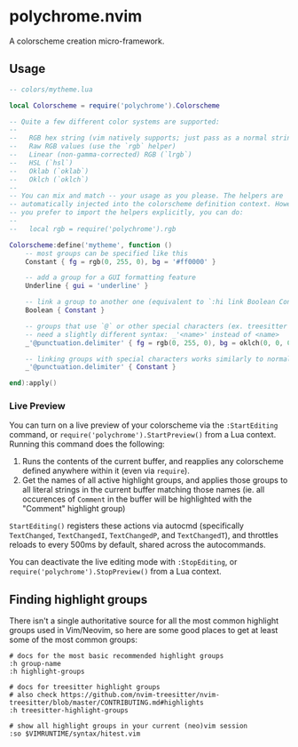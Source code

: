 # polychrome.nvim

A colorscheme creation micro-framework.

## Usage

```lua
-- colors/mytheme.lua

local Colorscheme = require('polychrome').Colorscheme

-- Quite a few different color systems are supported:
--
--   RGB hex string (vim natively supports; just pass as a normal string)
--   Raw RGB values (use the `rgb` helper)
--   Linear (non-gamma-corrected) RGB (`lrgb`)
--   HSL (`hsl`)
--   Oklab (`oklab`)
--   Oklch (`oklch`)
--
-- You can mix and match -- your usage as you please. The helpers are
-- automatically injected into the colorscheme definition context. However, if
-- you prefer to import the helpers explicitly, you can do:
--
--   local rgb = require('polychrome').rgb

Colorscheme:define('mytheme', function ()
    -- most groups can be specified like this
    Constant { fg = rgb(0, 255, 0), bg = '#ff0000' }

    -- add a group for a GUI formatting feature
    Underline { gui = 'underline' }

    -- link a group to another one (equivalent to `:hi link Boolean Constant`)
    Boolean { Constant }

    -- groups that use `@` or other special characters (ex. treesitter groups)
    -- need a slightly different syntax: _'<name>' instead of <name>
    _'@punctuation.delimiter' { fg = rgb(0, 255, 0), bg = oklch(0, 0, 0) }

    -- linking groups with special characters works similarly to normal
    _'@punctuation.delimiter' { Constant }

end):apply()
```

### Live Preview

You can turn on a live preview of your colorscheme via the `:StartEditing`
command, or `require('polychrome').StartPreview()` from a Lua context. Running
this command does the following:

  1. Runs the contents of the current buffer, and reapplies any colorscheme
     defined anywhere within it (even via `require`).
  2. Get the names of all active highlight groups, and applies those groups to
     all literal strings in the current buffer matching those names (ie. all
     occurences of `Comment` in the buffer will be highlighted with the
     "Comment" highlight group)

`StartEditing()` registers these actions via autocmd (specifically
`TextChanged`, `TextChangedI`, `TextChangedP`, and `TextChangedT`), and
throttles reloads to every 500ms by default, shared across the autocommands.

You can deactivate the live editing mode with `:StopEditing`, or
`require('polychrome').StopPreview()` from a Lua context.

## Finding highlight groups

There isn't a single authoritative source for all the most common highlight
groups used in Vim/Neovim, so here are some good places to get at least some of
the most common groups:

```
# docs for the most basic recommended highlight groups
:h group-name
:h highlight-groups

# docs for treesitter highlight groups
# also check https://github.com/nvim-treesitter/nvim-treesitter/blob/master/CONTRIBUTING.md#highlights
:h treesitter-highlight-groups

# show all highlight groups in your current (neo)vim session
:so $VIMRUNTIME/syntax/hitest.vim
```
